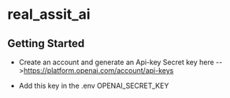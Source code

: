 # real_assit_ai

## Getting Started

- Create an account and generate an Api-key Secret key here -->https://platform.openai.com/account/api-keys

- Add this key in the .env OPENAI_SECRET_KEY
